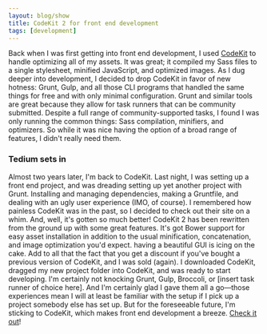 ```yaml
---
layout: blog/show
title: CodeKit 2 for front end development
tags: [development]
---
```


Back when I was first getting into front end development, I used [CodeKit](https://incident57.com/codekit/) to handle optimizing all of my assets. It was great; it compiled my Sass files to a single stylesheet, minified JavaScript, and optimized images. As I dug deeper into development, I decided to drop CodeKit in favor of new hotness: Grunt, Gulp, and all those CLI programs that handled the same things for free and with only minimal configuration. Grunt and similar tools are great because they allow for task runners that can be community submitted. Despite a full range of community-supported tasks, I found I was only running the common things: Sass compilation, minifiers, and optimizers. So while it was nice having the option of a broad range of features, I didn't really need them.

### Tedium sets in

 Almost two years later, I'm back to CodeKit. Last night, I was setting up a front end project, and was dreading setting up yet another project with Grunt. Installing and managing dependencies, making a Gruntfile, and dealing with an ugly user experience (IMO, of course). I remembered how painless CodeKit was in the past, so I decided to check out their site on a whim. And, well, it's gotten so much better! CodeKit 2 has been rewritten from the ground up with some great features. It's got Bower support for easy asset installation in addition to the usual minification, concatenation, and image optimization you'd expect. having a beautiful GUI is icing on the cake. Add to all that the fact that you get a discount if you've bought a previous version of CodeKit, and I was sold (again). I downloaded CodeKit, dragged my new project folder into CodeKit, and was ready to start developing. I'm certainly not knocking Grunt, Gulp, Broccoli, or [insert task runner of choice here]. And I'm certainly glad I gave them all a go—those experiences mean I will at least be familiar with the setup if I pick up a project somebody else has set up. But for the foreseeable future, I'm sticking to CodeKit, which makes front end development a breeze. [Check it out](https://incident57.com/codekit/)!
